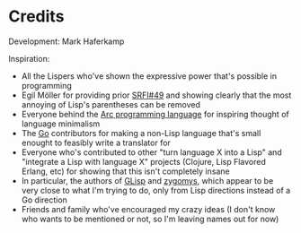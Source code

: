 # Credits

Development: Mark Haferkamp

Inspiration:
* All the Lispers who've shown the expressive power that's possible in programming
* Egil Möller for providing prior [SRFI#49](http://srfi.schemers.org/srfi-49/srfi-49.html) and showing clearly that the most annoying of Lisp's parentheses can be removed
* Everyone behind the [Arc programming language](http://www.arclanguage.org) for inspiring thought of language minimalism
* The [Go](https://golang.org) contributors for making a non-Lisp language that's small enought to feasibly write a translator for
* Everyone who's contributed to other "turn language X into a Lisp" and "integrate a Lisp with language X" projects (Clojure, Lisp Flavored Erlang, etc) for showing that this isn't completely insane
 * In particular, the authors of [GLisp](https://github.com/zhemao/glisp) and [zygomys](https://github.com/glycerine/zygomys), which appear to be very close to what I'm trying to do, only from Lisp directions instead of a Go direction
* Friends and family who've encouraged my crazy ideas (I don't know who wants to be mentioned or not, so I'm leaving names out for now)
